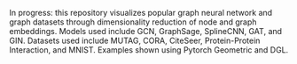 In progress: this repository visualizes popular graph neural network and graph datasets through dimensionality reduction of node and graph embeddings. Models used include GCN, GraphSage, SplineCNN, GAT, and GIN. Datasets used include MUTAG, CORA, CiteSeer, Protein-Protein Interaction, and MNIST. Examples shown using Pytorch Geometric and DGL. 
